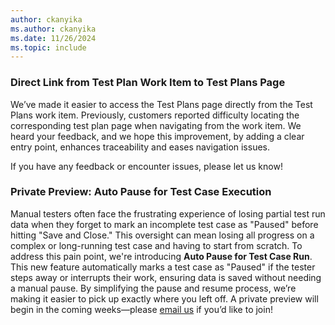 ```yaml
---
author: ckanyika
ms.author: ckanyika
ms.date: 11/26/2024
ms.topic: include
---
```


### Direct Link from Test Plan Work Item to Test Plans Page

We’ve made it easier to access the Test Plans page directly from the Test Plans work item. Previously, customers reported difficulty locating the corresponding test plan page when navigating from the work item. We heard your feedback, and we hope this improvement, by adding a clear entry point, enhances traceability and eases navigation issues.

If you have any feedback or encounter issues, please let us know!

### Private Preview: Auto Pause for Test Case Execution

Manual testers often face the frustrating experience of losing partial test run data when they forget to mark an incomplete test case as "Paused" before hitting "Save and Close." This oversight can mean losing all progress on a complex or long-running test case and having to start from scratch. To address this pain point, we're introducing **Auto Pause for Test Case Run**. This new feature automatically marks a test case as "Paused" if the tester steps away or interrupts their work, ensuring data is saved without needing a manual pause. By simplifying the pause and resume process, we’re making it easier to pick up exactly where you left off. A private preview will begin in the coming weeks—please [email us](mailto:adocustomerfeedback@service.microsoft.com) if you’d like to join! 